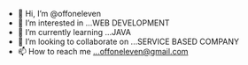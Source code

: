 - 👋 Hi, I’m @offoneleven
- 👀 I’m interested in ...WEB DEVELOPMENT
- 🌱 I’m currently learning ...JAVA
- 💞️ I’m looking to collaborate on ...SERVICE BASED COMPANY
- 📫 How to reach me ...offoneleven@gmail.com

<!---
offoneleven/offoneleven is a ✨ special ✨ repository because its `README.md` (this file) appears on your GitHub profile.
You can click the Preview link to take a look at your changes.
--->
